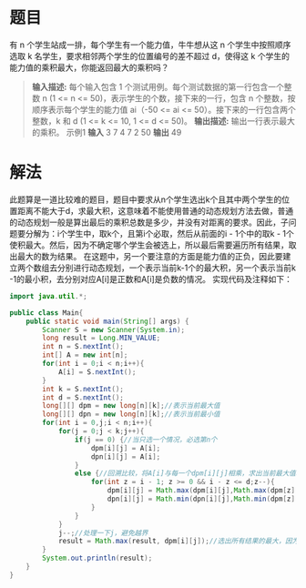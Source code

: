 # 题目
有 n 个学生站成一排，每个学生有一个能力值，牛牛想从这 n 个学生中按照顺序选取 k 名学生，要求相邻两个学生的位置编号的差不超过 d，使得这 k 个学生的能力值的乘积最大，你能返回最大的乘积吗？

> 
> **输入描述:**
每个输入包含 1 个测试用例。每个测试数据的第一行包含一个整数 n (1 <= n <= 50)，表示学生的个数，接下来的一行，包含 n 个整数，按顺序表示每个学生的能力值 ai（-50 <= ai <= 50）。接下来的一行包含两个整数，k 和 d (1 <= k <= 10, 1 <= d <= 50)。
**输出描述:**
输出一行表示最大的乘积。
示例1
**输入**
3
7 4 7
2 50
**输出**
49

# 解法
此题算是一道比较难的题目，题目中要求从n个学生选出k个且其中两个学生的位置距离不能大于d，求最大积，这意味着不能使用普通的动态规划方法去做，普通的动态规划一般是算出最后的乘积总数是多少，并没有对距离的要求。因此，子问题要分解为：i个学生中，取k个，且第i个必取，然后从前面的i - 1个中的取k - 1个使积最大。然后，因为不确定哪个学生会被选上，所以最后需要遍历所有结果，取出最大的数为结果。
在这题中，另一个要注意的方面是能力值的正负，因此要建立两个数组去分别进行动态规划，一个表示当前k-1个的最大积，另一个表示当前k -1的最小积，去分别对应A[i]是正数和A[i]是负数的情况。
实现代码及注释如下：

```java
import java.util.*;

public class Main{
	public static void main(String[] args) {
        Scanner S = new Scanner(System.in);
        long result = Long.MIN_VALUE;
        int n = S.nextInt();
        int[] A = new int[n];
        for(int i = 0;i < n;i++){
            A[i] = S.nextInt();
        }
        int k = S.nextInt();
        int d = S.nextInt();
        long[][] dpm = new long[n][k];//表示当前最大值
        long[][] dpn = new long[n][k];//表示当前最小值
        for(int i = 0,j;i < n;i++){
            for(j = 0;j < k;j++){
            	if(j == 0) {//当只选一个情况，必选第n个
                    dpm[i][j] = A[i];
                    dpn[i][j] = A[i];
            	}
            	else {//回溯比较，将A[i]与每一个dpm[i][j]相乘，求出当前最大值和最小值，因为不确定哪个数会被选上，所以需要回溯比较。
	                for(int z = i - 1; z >= 0 && i - z <= d;z--){
	                    dpm[i][j] = Math.max(dpm[i][j],Math.max(dpm[z][j - 1] * A[i],dpn[z][j - 1] * A[i]));   
	                    dpn[i][j] = Math.min(dpn[i][j],Math.min(dpm[z][j - 1] * A[i],dpn[z][j - 1] * A[i]));
	                }
            	}
            }
            j--;//处理一下j，避免越界
            result = Math.max(result, dpm[i][j]);//选出所有结果的最大，因为dpm[i][j]只是当i被选上时的最大。
        }
        System.out.println(result); 
    }
} 
```
